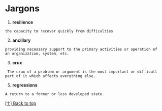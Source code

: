 # Jargons

1. **resilience**

```text
the capacity to recover quickly from difficulties
```

2. **ancillary**

```text
providing necessary support to the primary activities or operation of an organization, system, etc.
```

3. **crux** <of something>

```text
 The crux of a problem or argument is the most important or difficult part of it which affects everything else.
```

5. **regressions**

```text
A return to a former or less developed state.
```

[[↑] Back to top](#Jargons)
